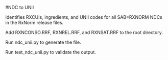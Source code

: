 #NDC to UNII

Identifies RXCUIs, ingredients, and UNII codes for all SAB=RXNORM NDCs in the RxNorm release files. 

Add RXNCONSO.RRF, RXNREL.RRF, and RXNSAT.RRF to the root directory. 

Run ndc_unii.py to generate the file.

Run test_ndc_unii.py to validate the output. 